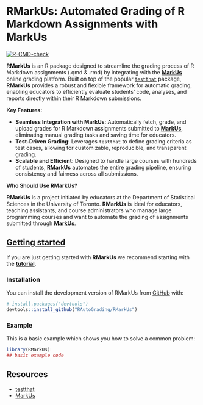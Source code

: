 
<!-- README.md is generated from README.Rmd. Please edit that file -->

# RMarkUs: Automated Grading of R Markdown Assignments with MarkUs

<!-- badges: start -->

[![R-CMD-check](https://github.com/siqi-zheng/RMarkUs/actions/workflows/check-release.yaml/badge.svg)](https://github.com/siqi-zheng/RMarkUs/actions/workflows/check-release.yaml)

<!-- badges: end -->

**RMarkUs** is an R package designed to streamline the grading process
of R Markdown assignments (.qmd & .rmd) by integrating with the
[**MarkUs**](https://github.com/MarkUsProject/Markus) online grading
platform. Built on top of the popular
[`testthat`](https://testthat.r-lib.org/) package, **RMarkUs** provides
a robust and flexible framework for automatic grading, enabling
educators to efficiently evaluate students’ code, analyses, and reports
directly within their R Markdown submissions.

**Key Features:**

- **Seamless Integration with MarkUs**: Automatically fetch, grade, and
  upload grades for R Markdown assignments submitted to
  [**MarkUs**](https://github.com/MarkUsProject/Markus), eliminating
  manual grading tasks and saving time for educators.
- **Test-Driven Grading**: Leverages `testthat` to define grading
  criteria as test cases, allowing for customizable, reproducible, and
  transparent grading.
- **Scalable and Efficient**: Designed to handle large courses with
  hundreds of students, **RMarkUs** automates the entire grading
  pipeline, ensuring consistency and fairness across all submissions.

**Who Should Use RMarkUs?**

**RMarkUs** is a project initiated by educators at the Department of
Statistical Sciences in the University of Toronto. **RMarkUs** is ideal
for educators, teaching assistants, and course administrators who manage
large programming courses and want to automate the grading of
assignments submitted through
[**MarkUs**](https://github.com/MarkUsProject/Markus).

## [Getting started](https://htmlpreview.github.io/?https://github.com/siqi-zheng/RMarkUs/blob/development-siqi/vignettes/RMarkUs.html)

If you are just getting started with **RMarkUs** we recommend starting
with the
[**tutorial**](https://htmlpreview.github.io/?https://github.com/siqi-zheng/RMarkUs/blob/development-siqi/vignettes/RMarkUs.html).

### Installation

You can install the development version of RMarkUs from
[GitHub](https://github.com/) with:

``` r
# install.packages("devtools")
devtools::install_github("RAutoGrading/RMarkUs")
```

### Example

This is a basic example which shows you how to solve a common problem:

``` r
library(RMarkUs)
## basic example code
```

## Resources

- [testthat](https://testthat.r-lib.org/)
- [MarkUs](https://github.com/MarkUsProject/Markus)
